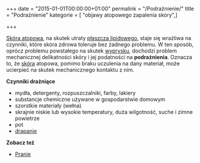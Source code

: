 +++
date = "2015-01-01T00:00:00+01:00"
permalink = "/Podrażnienie/"
title = "Podrażnienie"
kategorie = [ "objawy atopowego zapalenia skóry",]

+++

[Skóra atopowa](/atopedia/Skóra_atopowa "wikilink"), na skutek utraty [płaszcza lipidowego](/atopedia/Płaszcz_lipidowy "wikilink"), staje się wrażliwa na czynniki, które skóra zdrowa toleruje bez żadnego problemu. W ten sposób, oprócz problemu powstałego na skutek [wyprysku](/atopedia/Wyprysk "wikilink"), dochodzi problem mechanicznej delikatności skóry i jej podatności na **podrażnienia**. Oznacza to, że [skóra](/atopedia/skóra "wikilink") atopowa, pomimo braku uczulenia na dany materiał, może ucierpieć na skutek mechanicznego kontaktu z nim.

**Czynniki drażniące**

-   mydła, detergenty, rozpuszczalniki, farby, lakiery
-   substancje chemiczne używane w gospodarstwie domowym
-   szorstkie materiały (wełna)
-   skrajnie niskie lub wysokie temperatury, duża wilgotność, suche i zimne powietrze
-   pot
-   [drapanie](/atopedia/Efekt_błędnego_koła "wikilink")

**Zobacz też**

-   [Pranie](/atopedia/Pranie "wikilink")
